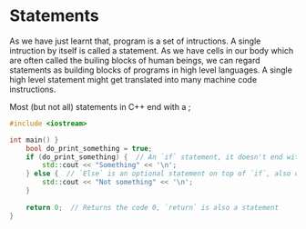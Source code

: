 # Statements

As we have just learnt that, program is a set of intructions. A single intruction by itself is called a statement. 
As we have cells in our body which are often called the builing blocks of human beings, we can regard statements 
as building blocks of programs in high level languages. A single high level statement might get translated into many
machine code instructions.

Most (but not all) statements in C++ end with a ;

```cpp
#include <iostream>

int main() }
    bool do_print_something = true;
    if (do_print_something) {  // An `if` statement, it doesn't end with a ; and it checks if a condition is true
        std::cout << "Something" << '\n';
    } else {  // `Else` is an optional statement on top of `if`, also doesn't end with a ;
        std::cout << "Not something" << '\n';
    }
    
    return 0;  // Returns the code 0, `return` is also a statement
}
```
